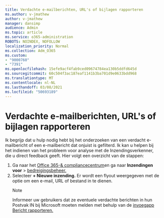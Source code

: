```yaml
---
title: Verdachte e-mailberichten, URL's of bijlagen rapporteren
ms.author: v-jmathew
author: v-jmathew
manager: dansimp
audience: Admin
ms.topic: article
ms.service: o365-administration
ROBOTS: NOINDEX, NOFOLLOW
localization_priority: Normal
ms.collection: Adm_O365
ms.custom:
- "9000760"
- "7391"
ms.openlocfilehash: 15efe9acf4fab9ced09674784ea130b5ddfd645d
ms.sourcegitcommit: 60c504f3ac187eaf1141b3ba701d9e0633bdd968
ms.translationtype: MT
ms.contentlocale: nl-NL
ms.lasthandoff: 03/08/2021
ms.locfileid: "50693189"
---
```

# <a name="report-suspicious-emails-urls-or-attachments"></a>Verdachte e-mailberichten, URL's of bijlagen rapporteren

Ik begrijp dat u hulp nodig hebt bij het onderzoeken van een verdacht e-mailbericht of een e-mailbericht dat onjuist is gefilterd. Ik kan u helpen bij het indienen van het probleem voor analyse met de Inzendingsverkenner, die u direct feedback geeft. Hier volgt een overzicht van de stappen:

1. Ga naar het [Office 365-& compliancecentrum](https://go.microsoft.com/fwlink/p/?linkid=2077143)en ga naar **Inzendingen voor**  >  [bedreigingsbeheer.](https://go.microsoft.com/fwlink/?linkid=2101521)
2. Selecteer **+ Nieuwe inzending.** Er wordt een flyout weergegeven met de optie om een e-mail, URL of bestand in te dienen.
    > [!NOTE]
    > Informeer uw gebruikers dat ze eventuele verdachte berichten in hun Postvak IN bij Microsoft moeten melden met behulp van de [invoegapp Bericht rapporteren.](https://go.microsoft.com/fwlink/?linkid=2092385)
